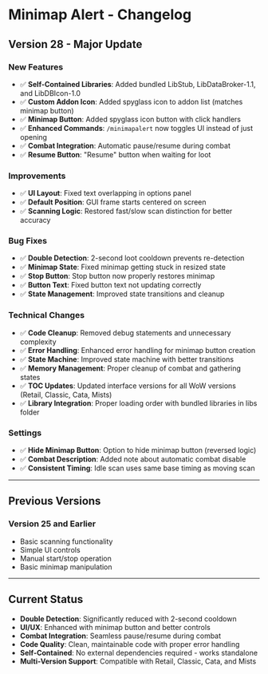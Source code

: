 # Minimap Alert - Changelog

## Version 28 - Major Update

### New Features
- ✅ **Self-Contained Libraries**: Added bundled LibStub, LibDataBroker-1.1, and LibDBIcon-1.0
- ✅ **Custom Addon Icon**: Added spyglass icon to addon list (matches minimap button)
- ✅ **Minimap Button**: Added spyglass icon button with click handlers
- ✅ **Enhanced Commands**: `/minimapalert` now toggles UI instead of just opening
- ✅ **Combat Integration**: Automatic pause/resume during combat
- ✅ **Resume Button**: "Resume" button when waiting for loot

### Improvements
- ✅ **UI Layout**: Fixed text overlapping in options panel
- ✅ **Default Position**: GUI frame starts centered on screen
- ✅ **Scanning Logic**: Restored fast/slow scan distinction for better accuracy

### Bug Fixes
- ✅ **Double Detection**: 2-second loot cooldown prevents re-detection
- ✅ **Minimap State**: Fixed minimap getting stuck in resized state
- ✅ **Stop Button**: Stop button now properly restores minimap
- ✅ **Button Text**: Fixed button text not updating correctly
- ✅ **State Management**: Improved state transitions and cleanup

### Technical Changes
- ✅ **Code Cleanup**: Removed debug statements and unnecessary complexity
- ✅ **Error Handling**: Enhanced error handling for minimap button creation
- ✅ **State Machine**: Improved state machine with better transitions
- ✅ **Memory Management**: Proper cleanup of combat and gathering states
- ✅ **TOC Updates**: Updated interface versions for all WoW versions (Retail, Classic, Cata, Mists)
- ✅ **Library Integration**: Proper loading order with bundled libraries in libs folder

### Settings
- ✅ **Hide Minimap Button**: Option to hide minimap button (reversed logic)
- ✅ **Combat Description**: Added note about automatic combat disable
- ✅ **Consistent Timing**: Idle scan uses same base timing as moving scan

---

## Previous Versions

### Version 25 and Earlier
- Basic scanning functionality
- Simple UI controls
- Manual start/stop operation
- Basic minimap manipulation

---

## Current Status
- **Double Detection**: Significantly reduced with 2-second cooldown
- **UI/UX**: Enhanced with minimap button and better controls
- **Combat Integration**: Seamless pause/resume during combat
- **Code Quality**: Clean, maintainable code with proper error handling
- **Self-Contained**: No external dependencies required - works standalone
- **Multi-Version Support**: Compatible with Retail, Classic, Cata, and Mists
